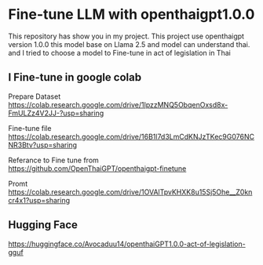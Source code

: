 
# Fine-tune LLM with openthaigpt1.0.0

This repository has show you in my project. This project use openthaigpt version 1.0.0 this model base on Llama 2.5 and model can understand thai. and I tried to choose a model to Fine-tune in act of legislation in Thai
## I Fine-tune in google colab

Prepare Dataset
https://colab.research.google.com/drive/1lpzzMNQ5ObqenOxsd8x-FmULZz4V2JJ-?usp=sharing

Fine-tune file 
https://colab.research.google.com/drive/16B1l7d3LmCdKNJzTKec9G076NCNR3Btv?usp=sharing

Referance to Fine tune from    
https://github.com/OpenThaiGPT/openthaigpt-finetune

Promt
https://colab.research.google.com/drive/1OVAlTpvKHXK8u15Sj5Ohe__Z0kncr4x1?usp=sharing

## Hugging Face

https://huggingface.co/Avocaduu14/openthaiGPT1.0.0-act-of-legislation-gguf



